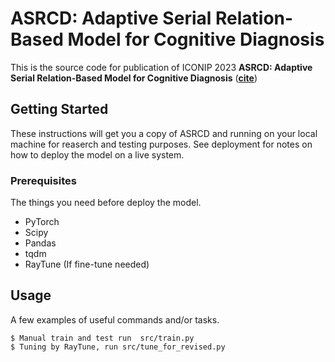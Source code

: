 # ASRCD: Adaptive Serial Relation-Based Model for Cognitive Diagnosis

This is the source code for publication of ICONIP 2023 **ASRCD: Adaptive Serial Relation-Based Model for Cognitive Diagnosis** (**[cite](https://doi.org/10.1007/978-981-99-8181-6_41)**)

## Getting Started

These instructions will get you a copy of ASRCD and running on your local machine for reaserch and testing purposes. See deployment for notes on how to deploy the model on a live system.

### Prerequisites

The things you need before deploy the model.

* PyTorch
* Scipy
* Pandas
* tqdm
* RayTune (If fine-tune needed)


## Usage

A few examples of useful commands and/or tasks.

```
$ Manual train and test run  src/train.py
$ Tuning by RayTune, run src/tune_for_revised.py
```
